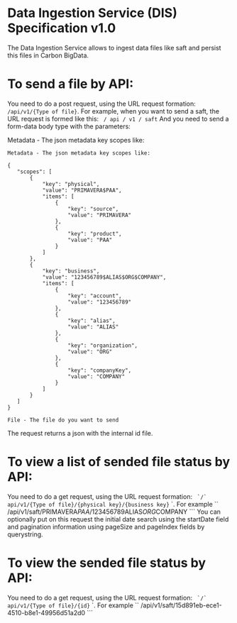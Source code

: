 # Data Ingestion Service (DIS) Specification v1.0

The Data Ingestion Service allows to ingest data files like saft and persist this files in Carbon BigData.

# To send a file by API:

 You need to do a post request, using the URL request formation: ``` /api/v1/{Type of file} ```. For example, when you want to send a saft, the URL request is formed like this: ``` / api / v1 / saft```
 And you need to send a form-data body type with the parameters:
 
 Metadata - The json metadata key scopes like:
 
 ```
 Metadata - The json metadata key scopes like:
 
 {
	"scopes": [
		{
			"key": "physical",
			"value": "PRIMAVERA$PAA",
			"items": [
				{
					"key": "source",
					"value": "PRIMAVERA"
				},
				{
					"key": "product",
					"value": "PAA"
				}
			]
		},
		{
			"key": "business",
			"value": "123456789$ALIAS$ORG$COMPANY",
			"items": [
				{
					"key": "account",
					"value": "123456789"
				},
				{
					"key": "alias",
					"value": "ALIAS"
				},
				{
					"key": "organization",
					"value": "ORG"
				},
				{
					"key": "companyKey",
					"value": "COMPANY"
				}
			]
		}
	]
 }

 File - The file do you want to send
 ```
 
 The request returns a json with the internal id file. 

# To view a list of sended file status by API:

 You need to do a get request, using the URL request formation: `` `/` api/v1/{Type of file}/{physical key}/{business key}`` `. For example  `` /api/v1/saft/PRIMAVERA$PAA/123456789$ALIAS$ORG$COMPANY ```
 You can optionally put on this request the initial date search using the startDate field and pagination information using pageSize and pageIndex fields by querystring.

 
# To view the sended file status by API:

 You need to do a get request, using the URL request formation: `` `/` api/v1/{Type of file}/{id}`` `. For example  `` /api/v1/saft/15d891eb-ece1-4510-b8e1-49956d51a2d0 ```


